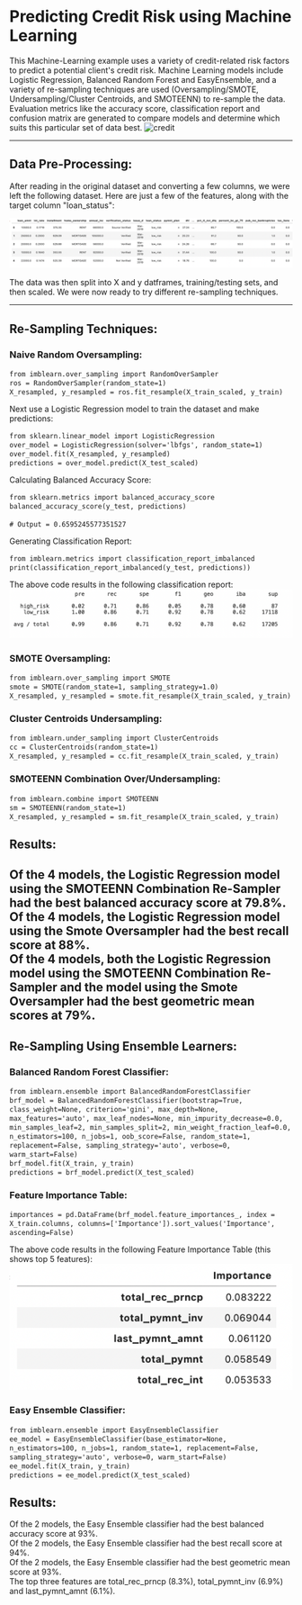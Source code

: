 # Predicting Credit Risk using Machine Learning

This Machine-Learning example uses a variety of credit-related risk factors to predict a potential client's credit risk.  Machine Learning models include Logistic Regression, Balanced Random Forest and EasyEnsemble, and a variety of re-sampling techniques are used (Oversampling/SMOTE, Undersampling/Cluster Centroids, and SMOTEENN) to re-sample the data.  Evaluation metrics like the accuracy score, classification report and confusion matrix are generated to compare models and determine which suits this particular set of data best.
![credit](https://www.badcredit.org/wp-content/uploads/2019/05/cash-loans-for-no-credit-feat.jpg?1)

---

## Data Pre-Processing:
After reading in the original dataset and converting a few columns, we were left the following dataset.  Here are just a few of the features, along with the target column "loan_status":

![dataframe](/Screenshots/dataframe.png?raw=true)

The data was then split into X and y datframes, training/testing sets, and then scaled.  We were now ready to try different re-sampling techniques.

---

## Re-Sampling Techniques:

### Naive Random Oversampling:

    from imblearn.over_sampling import RandomOverSampler
    ros = RandomOverSampler(random_state=1)
    X_resampled, y_resampled = ros.fit_resample(X_train_scaled, y_train)
    
Next use a Logistic Regression model to train the dataset and make predictions:

    from sklearn.linear_model import LogisticRegression
    over_model = LogisticRegression(solver='lbfgs', random_state=1)
    over_model.fit(X_resampled, y_resampled)
    predictions = over_model.predict(X_test_scaled)
    
Calculating Balanced Accuracy Score:

    from sklearn.metrics import balanced_accuracy_score
    balanced_accuracy_score(y_test, predictions)
    
    # Output = 0.6595245577351527
    
Generating Classification Report:

    from imblearn.metrics import classification_report_imbalanced
    print(classification_report_imbalanced(y_test, predictions))
    
The above code results in the following classification report:
![class_report](/Screenshots/class_report.png?raw=true)

### SMOTE Oversampling:

    from imblearn.over_sampling import SMOTE
    smote = SMOTE(random_state=1, sampling_strategy=1.0)
    X_resampled, y_resampled = smote.fit_resample(X_train_scaled, y_train)
    
### Cluster Centroids Undersampling:

    from imblearn.under_sampling import ClusterCentroids
    cc = ClusterCentroids(random_state=1)
    X_resampled, y_resampled = cc.fit_resample(X_train_scaled, y_train)
    
### SMOTEENN Combination Over/Undersampling:

    from imblearn.combine import SMOTEENN
    sm = SMOTEENN(random_state=1)
    X_resampled, y_resampled = sm.fit_resample(X_train_scaled, y_train)
    
## Results:
Of the 4 models, the Logistic Regression model using the SMOTEENN Combination Re-Sampler had the best balanced accuracy score at 79.8%.  
Of the 4 models, the Logistic Regression model using the Smote Oversampler had the best recall score at 88%.  
Of the 4 models, both the Logistic Regression model using the SMOTEENN Combination Re-Sampler and the model using the Smote Oversampler had the best geometric mean scores at 79%.  
---

## Re-Sampling Using Ensemble Learners:

### Balanced Random Forest Classifier:

    from imblearn.ensemble import BalancedRandomForestClassifier
    brf_model = BalancedRandomForestClassifier(bootstrap=True, class_weight=None, criterion='gini', max_depth=None, max_features='auto', max_leaf_nodes=None, min_impurity_decrease=0.0, min_samples_leaf=2, min_samples_split=2, min_weight_fraction_leaf=0.0, n_estimators=100, n_jobs=1, oob_score=False, random_state=1, replacement=False, sampling_strategy='auto', verbose=0, warm_start=False)
    brf_model.fit(X_train, y_train)
    predictions = brf_model.predict(X_test_scaled)
    
### Feature Importance Table:

    importances = pd.DataFrame(brf_model.feature_importances_, index = X_train.columns, columns=['Importance']).sort_values('Importance', ascending=False)
    
The above code results in the following Feature Importance Table (this shows top 5 features):
![importance](/Screenshots/importance.png?raw=true)

### Easy Ensemble Classifier:

    from imblearn.ensemble import EasyEnsembleClassifier
    ee_model = EasyEnsembleClassifier(base_estimator=None, n_estimators=100, n_jobs=1, random_state=1, replacement=False, sampling_strategy='auto', verbose=0, warm_start=False)
    ee_model.fit(X_train, y_train)
    predictions = ee_model.predict(X_test_scaled)
    
## Results:
Of the 2 models, the Easy Ensemble classifier had the best balanced accuracy score at 93%.  
Of the 2 models, the Easy Ensemble classifier had the best recall score at 94%.  
Of the 2 models, the Easy Ensemble classifier had the best geometric mean score at 93%.  
The top three features are total_rec_prncp (8.3%), total_pymnt_inv (6.9%) and last_pymnt_amnt (6.1%).  
